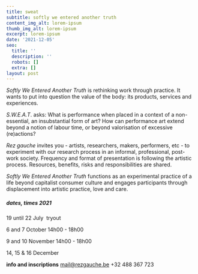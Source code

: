 ```yaml
---
title: sweat
subtitle: softly we entered another truth
content_img_alt: lorem-ipsum
thumb_img_alt: lorem-ipsum
excerpt: lorem-ipsum
date: '2021-12-05'
seo:
  title: ''
  description: ''
  robots: []
  extra: []
layout: post
---
```

*Softly We Entered Another Truth* is rethinking work through practice. It wants to put into question the value of the body: its products, services and experiences.

*S.W.E.A.T*. asks: What is performance when placed in a context of a non-essential, an insubstantial form of art? How can performance art extend beyond a notion of labour time, or beyond valorisation of excessive (re)actions?

*Rez gauche* invites you - artists, researchers, makers, performers, etc - to experiment with our research process in an informal, professional, post-work society. Frequency and format of presentation is following the artistic process. Resources, benefits, risks and responsibilities are shared.

*Softly We Entered Another Truth* functions as an experimental practice of a life beyond capitalist consumer culture and engages participants through displacement into artistic practice, love and care.


##### dates, times 2021

19 until 22 July 
tryout

6 and 7 October
14h00 - 18h00

9 and 10 November
14h00 - 18h00

14, 15 & 16 December


**info and inscriptions**
mail@rezgauche.be
\+32 488 367 723

##### &#xA;
